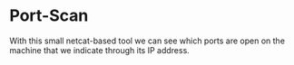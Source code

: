 # Port-Scan

With this small netcat-based tool we can see which ports are open on the machine that we indicate through its IP address.
